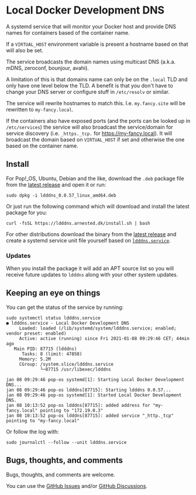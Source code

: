 # Local Docker Development DNS

A systemd service that will monitor your Docker host and provide
DNS names for containers based of the container name.

If a `VIRTUAL_HOST` environment variable is present a hostname based
on that will also be set.

The service broadcasts the domain names using multicast DNS
(a.k.a. mDNS, zeroconf, bounjour, avahi).

A limitation of this is that domains name can only be on the `.local`
TLD and only have one level below the TLD. A benefit is that you don't
have to change your DNS server or configure stuff in `/etc/resolv` or
similar.

The service will rewrite hostnames to match this. I.e. `my.fancy.site`
will be rewritten to `my-fancy.local`.

If the containers also have exposed ports (and the ports can be looked
up in `/etc/services`) the service will also broadcast the
service/domain for service discovery (i.e. `_https._tcp.` for
https://my-fancy.local). It will broadcast the domain based on
`VIRTUAL_HOST` if set and otherwise the one based on the container
name.

## Install

For Pop!_OS, Ubuntu, Debian and the like, download the `.deb` package
file from the [latest
release](https://github.com/arnested/ldddns/releases/latest) and open
it or run:

```console
sudo dpkg -i ldddns_0.0.57_linux_amd64.deb
```

Or just run the following command which will download and install the
latest package for you:

```console
curl -fsSL https://ldddns.arnested.dk/install.sh | bash
```

For other distributions download the binary from the [latest
release](https://github.com/arnested/ldddns/releases/latest) and
create a systemd service unit file yourself based on
[`ldddns.service`](https://github.com/arnested/ldddns/blob/main/ldddns.service).

### Updates

When you install the package it will add an APT source list so you
will receive future updates to `ldddns` along with your other system
updates.

## Keeping an eye on things

You can get the status of the service by running:

```console
sudo systemctl status ldddns.service
● ldddns.service - Local Docker Development DNS
     Loaded: loaded (/lib/systemd/system/ldddns.service; enabled; vendor preset: enabled)
     Active: active (running) since Fri 2021-01-08 09:29:46 CET; 44min ago
   Main PID: 87715 (ldddns)
      Tasks: 8 (limit: 47858)
     Memory: 5.2M
     CGroup: /system.slice/ldddns.service
             └─87715 /usr/libexec/ldddns

jan 08 09:29:46 pop-os systemd[1]: Starting Local Docker Development DNS...
jan 08 09:29:46 pop-os ldddns[87715]: Starting ldddns 0.0.57...
jan 08 09:29:46 pop-os systemd[1]: Started Local Docker Development DNS.
jan 08 10:13:52 pop-os ldddns[87715]: added address for "my-fancy.local" pointing to "172.19.0.3"
jan 08 10:13:52 pop-os ldddns[87715]: added service "_http._tcp" pointing to "my-fancy.local"
```

Or follow the log with:

```console
sudo journalctl --follow --unit ldddns.service
```

## Bugs, thoughts, and comments

Bugs, thoughts, and comments are welcome.

You can use the [GitHub
Issues](https://github.com/arnested/ldddns/issues) and/or [GitHub
Discussions](https://github.com/arnested/ldddns/discussions).
